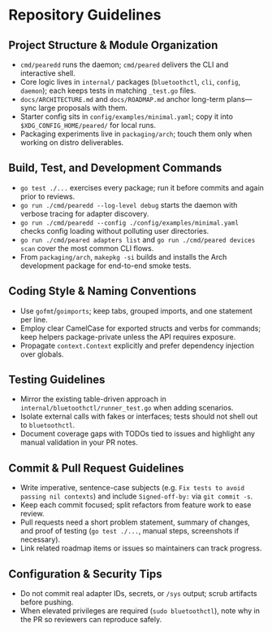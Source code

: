 # Repository Guidelines

## Project Structure & Module Organization
- `cmd/pearedd` runs the daemon; `cmd/peared` delivers the CLI and interactive shell.
- Core logic lives in `internal/` packages (`bluetoothctl`, `cli`, `config`, `daemon`); each keeps tests in matching `_test.go` files.
- `docs/ARCHITECTURE.md` and `docs/ROADMAP.md` anchor long-term plans—sync large proposals with them.
- Starter config sits in `config/examples/minimal.yaml`; copy it into `$XDG_CONFIG_HOME/peared/` for local runs.
- Packaging experiments live in `packaging/arch`; touch them only when working on distro deliverables.

## Build, Test, and Development Commands
- `go test ./...` exercises every package; run it before commits and again prior to reviews.
- `go run ./cmd/pearedd --log-level debug` starts the daemon with verbose tracing for adapter discovery.
- `go run ./cmd/pearedd --config ./config/examples/minimal.yaml` checks config loading without polluting user directories.
- `go run ./cmd/peared adapters list` and `go run ./cmd/peared devices scan` cover the most common CLI flows.
- From `packaging/arch`, `makepkg -si` builds and installs the Arch development package for end-to-end smoke tests.

## Coding Style & Naming Conventions
- Use `gofmt`/`goimports`; keep tabs, grouped imports, and one statement per line.
- Employ clear CamelCase for exported structs and verbs for commands; keep helpers package-private unless the API requires exposure.
- Propagate `context.Context` explicitly and prefer dependency injection over globals.

## Testing Guidelines
- Mirror the existing table-driven approach in `internal/bluetoothctl/runner_test.go` when adding scenarios.
- Isolate external calls with fakes or interfaces; tests should not shell out to `bluetoothctl`.
- Document coverage gaps with TODOs tied to issues and highlight any manual validation in your PR notes.

## Commit & Pull Request Guidelines
- Write imperative, sentence-case subjects (e.g. `Fix tests to avoid passing nil contexts`) and include `Signed-off-by:` via `git commit -s`.
- Keep each commit focused; split refactors from feature work to ease review.
- Pull requests need a short problem statement, summary of changes, and proof of testing (`go test ./...`, manual steps, screenshots if necessary).
- Link related roadmap items or issues so maintainers can track progress.

## Configuration & Security Tips
- Do not commit real adapter IDs, secrets, or `/sys` output; scrub artifacts before pushing.
- When elevated privileges are required (`sudo bluetoothctl`), note why in the PR so reviewers can reproduce safely.
